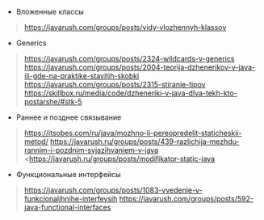 * Вложенные классы
> <https://javarush.com/groups/posts/vidy-vlozhennyh-klassov>

* Generics
> <https://javarush.com/groups/posts/2324-wildcards-v-generics>
> <https://javarush.com/groups/posts/2004-teorija-dzhenerikov-v-java-ili-gde-na-praktike-stavitjh-skobki>
> <https://javarush.com/groups/posts/2315-stiranie-tipov>
> <https://skillbox.ru/media/code/dzheneriki-v-java-dlya-tekh-kto-postarshe/#stk-5>

* Раннее и позднее связывание
> <https://itsobes.com/ru/java/mozhno-li-pereopredelit-staticheskii-metod/>
> <https://javarush.ru/groups/posts/439-razlichija-mezhdu-rannim-i-pozdnim-svjazihvaniem-v-java>
> <https://javarush.ru/groups/posts/modifikator-static-java

* Функциональные интерфейсы
> <https://javarush.com/groups/posts/1083-vvedenie-v-funkcionaljhnihe-interfeysih>
> <https://javarush.com/groups/posts/592-java-functional-interfaces>